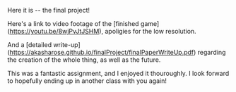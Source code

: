 Here it is -- the final project!

Here's a link to video footage of the [finished game] (https://youtu.be/8wjPvJtJSHM), apoligies for the low resolution.

And a [detailed write-up] (https://akasharose.github.io/finalProject/finalPaperWriteUp.pdf) regarding the creation of the whole thing, as well as the future.

This was a fantastic assignment, and I enjoyed it thouroughly. I look forward to hopefully ending up in another class with you again!

